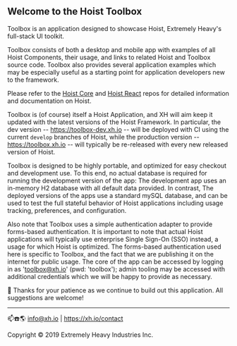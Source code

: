 ## Welcome to the Hoist Toolbox

Toolbox is an application designed to showcase Hoist, Extremely Heavy's full-stack UI toolkit.

Toolbox consists of both a desktop and mobile app with examples of all Hoist Components, their usage, and links to 
related Hoist and Toolbox source code.  Toolbox also provides several application examples which may be especially 
useful as a starting point for application developers new to the framework.

Please refer to the [Hoist Core](https://github.com/xh/hoist-core) and [Hoist React](https://github.com/xh/hoist-react)
repos for detailed information and documentation on Hoist.

Toolbox is (of course) itself a Hoist Application, and XH will aim keep it updated with the latest versions of the Hoist
Framework.  In particular, the dev version -- https://toolbox-dev.xh.io -- will be deployed
with CI using the current `develop` branches of Hoist, while the production version -- https://toolbox.xh.io -- will 
typically be re-released with every new released version of Hoist. 

Toolbox is designed to be highly portable, and optimized for easy checkout and development use.  To this end, no actual
database is required for running the development version of the app:  The development app uses an in-memory H2 database
with all default data provided.  In contrast, The deployed versions of the apps use a standard mySQL database, and can 
be used  to test the full stateful behavior of Hoist applications including usage tracking, preferences, and 
configuration.

Also note that Toolbox uses a simple authentication adapter to provide forms-based authentication.  It is important to 
note that actual Hoist applications will typically use enterprise Single Sign-On (SSO) instead, a usage for which Hoist
is optimized.  The forms-based authentication used here is specific to Toolbox, and the fact that we are publishing it 
on the internet for public usage.  The core of the app can be accessed by logging in as 'toolbox@xh.io' (pwd: 'toolbox');
admin tooling may be accessed with additional credentials which we will be happy to provide as necessary.   

🙏 Thanks for your patience as we continue to build out this application.  All suggestions are welcome!

------------------------------------------
                                                                                  
📫☎️🌎 info@xh.io | <https://xh.io/contact>

Copyright © 2019 Extremely Heavy Industries Inc.
